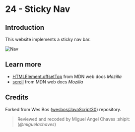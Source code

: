 # 24 - Sticky Nav
## Introduction
This website implements a sticky nav bar.

![Nav](https://res.cloudinary.com/saaec/image/upload/v1612546575/sticky-nav_gy8djk.jpg)

## Learn more
* [HTMLElement.offsetTop](https://developer.mozilla.org/es/docs/Web/API/HTMLElement/offsetTop) from MDN web docs *Mozilla*
* [scroll](https://developer.mozilla.org/es/docs/Web/API/Document/scroll_event) from MDN web docs *Mozilla*


## Credits
Forked from Wes Bos ([wesbos/JavaScript30](https://github.com/wesbos/JavaScript30)) repository.
> Reviewed and recoded by Miguel Angel Chaves :shipit: (*@miguelachaves*)